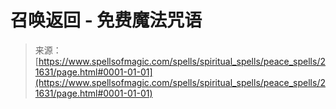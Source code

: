 <!--yml

category: 未分类

date: 2024-06-12 19:05:19

-->

# 召唤返回 - 免费魔法咒语

> 来源：[https://www.spellsofmagic.com/spells/spiritual_spells/peace_spells/21631/page.html#0001-01-01](https://www.spellsofmagic.com/spells/spiritual_spells/peace_spells/21631/page.html#0001-01-01)
